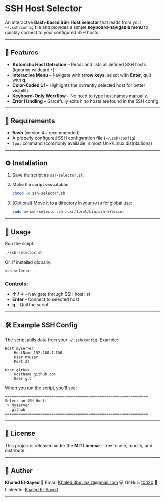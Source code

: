 # SSH Host Selector

An interactive **Bash-based SSH Host Selector** that reads from your `~/.ssh/config` file and provides a simple **keyboard-navigable menu** to quickly connect to your configured SSH hosts.

---

## 📌 Features

* **Automatic Host Detection** – Reads and lists all defined SSH hosts (ignoring wildcard `*`).
* **Interactive Menu** – Navigate with **arrow keys**, select with **Enter**, quit with **q**.
* **Color-Coded UI** – Highlights the currently selected host for better visibility.
* **Keyboard-Only Workflow** – No need to type host names manually.
* **Error Handling** – Gracefully exits if no hosts are found in the SSH config.

---

## 📂 Requirements

* **Bash** (version 4+ recommended)
* A properly configured SSH configuration file (`~/.ssh/config`)
* `tput` command (commonly available in most Unix/Linux distributions)

---

## ⚙️ Installation

1. Save the script as `ssh-selector.sh`.
2. Make the script executable:

   ```bash
   chmod +x ssh-selector.sh
   ```
3. (Optional) Move it to a directory in your `PATH` for global use:

   ```bash
   sudo mv ssh-selector.sh /usr/local/bin/ssh-selector
   ```

---

## 🚀 Usage

Run the script:

```bash
./ssh-selector.sh
```

Or, if installed globally:

```bash
ssh-selector
```

### Controls:

* **↑ / ↓** – Navigate through SSH host list
* **Enter** – Connect to selected host
* **q** – Quit the script

---

## 🛠 Example SSH Config

The script pulls data from your `~/.ssh/config`.
Example:

```ssh
Host myserver
    HostName 192.168.1.100
    User myuser
    Port 22

Host github
    HostName github.com
    User git
```

When you run the script, you’ll see:

```
=================================================================
Select an SSH Host:
 > myserver
   github
=================================================================
```

---

## 📜 License

This project is released under the **MIT License** – free to use, modify, and distribute.

---

## 👤 Author

**Khaled El-Sayed**
📧 Email: [Khaled.3bdulaziz@gmail.com](mailto:Khaled.3bdulaziz@gmail.com)
💻 GitHub: [t0ti20](https://github.com/t0ti20)
🔗 LinkedIn: [Khaled El-Sayed](https://www.linkedin.com/in/khaled3bdulaziz/)

---